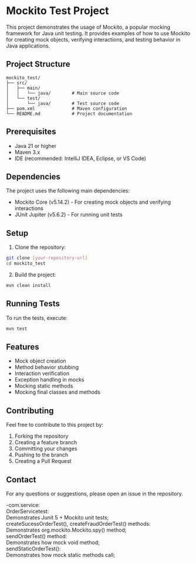 # Mockito Test Project

This project demonstrates the usage of Mockito, a popular mocking framework for Java unit testing. It provides examples of how to use Mockito for creating mock objects, verifying interactions, and testing behavior in Java applications.

## Project Structure

```
mockito_test/
├── src/
│   ├── main/
│   │   └── java/        # Main source code
│   └── test/
│       └── java/        # Test source code
├── pom.xml              # Maven configuration
└── README.md            # Project documentation
```

## Prerequisites

- Java 21 or higher
- Maven 3.x
- IDE (recommended: IntelliJ IDEA, Eclipse, or VS Code)

## Dependencies

The project uses the following main dependencies:
- Mockito Core (v5.14.2) - For creating mock objects and verifying interactions
- JUnit Jupiter (v5.6.2) - For running unit tests

## Setup

1. Clone the repository:
```bash
git clone [your-repository-url]
cd mockito_test
```

2. Build the project:
```bash
mvn clean install
```

## Running Tests

To run the tests, execute:
```bash
mvn test
```

## Features

- Mock object creation
- Method behavior stubbing
- Interaction verification
- Exception handling in mocks
- Mocking static methods
- Mocking final classes and methods

## Contributing

Feel free to contribute to this project by:
1. Forking the repository
2. Creating a feature branch
3. Committing your changes
4. Pushing to the branch
5. Creating a Pull Request

## Contact

For any questions or suggestions, please open an issue in the repository.

-com.service: <br/> 
    OrderServicetest: <br/> 
      Demonstrates Junit 5 + Mockito unit tests; <br/> 
      createSucessOrderTest(), createFraudOrderTest() methods: <br/> 
        Demonstrates org.mockito.Mockito.spy() method; <br/> 
      sendOrderTest() method: <br/> 
        Demonstrates how mock void method; <br/> 
      sendStaticOrderTest(): <br/> 
        Demonstrates how mock static methods call;

